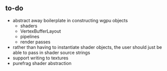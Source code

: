 ## to-do
* abstract away boilerplate in constructing wgpu objects
  * shaders
  * VertexBufferLayout
  * pipelines
  * render passes
* rather than having to instantiate shader objects, the user should just be able to pass in shader source strings
* support writing to textures
* purefrag shader abstraction

